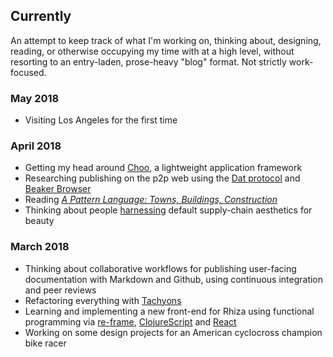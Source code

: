 ## Currently

An attempt to keep track of what I'm working on, thinking about, designing, reading, or otherwise occupying my time with at a high level, without resorting to an entry-laden, prose-heavy "blog" format. Not strictly work-focused.

### May 2018
- Visiting Los Angeles for the first time

### April 2018
- Getting my head around [Choo](https://choo.io/), a lightweight application framework
- Researching publishing on the p2p web using the [Dat protocol](https://datproject.org/) and [Beaker Browser](https://beakerbrowser.com/)
- Reading _[A Pattern Language: Towns, Buildings, Construction](https://en.wikipedia.org/wiki/A_Pattern_Language)_
- Thinking about people [harnessing](https://www.are.na/clint-soren/lot-2046) default supply-chain aesthetics for beauty

### March 2018
- Thinking about collaborative workflows for publishing user-facing documentation with Markdown and Github, using continuous integration and peer reviews
- Refactoring everything with [Tachyons](http://tachyons.io/)
- Learning and implementing a new front-end for Rhiza using functional programming via [re-frame](https://github.com/Day8/re-frame), [ClojureScript](https://clojurescript.org/) and [React](https://reactjs.org/)
- Working on some design projects for an American cyclocross champion bike racer
